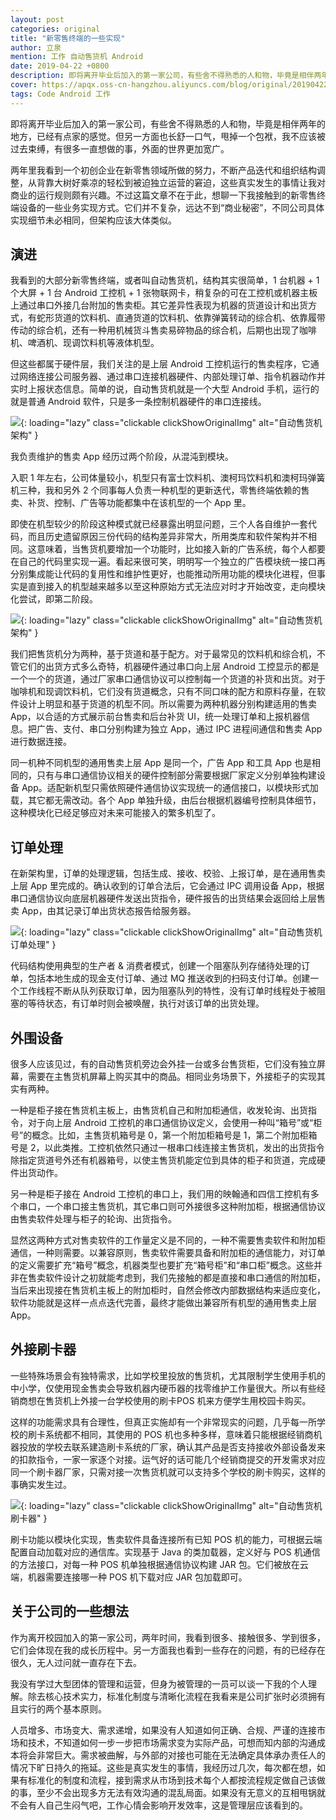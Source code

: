 ```yaml
---
layout: post
categories: original
title: "新零售终端的一些实现"
author: 立泉
mention: 工作 自动售货机 Android
date: 2019-04-22 +0800
description: 即将离开毕业后加入的第一家公司，有些舍不得熟悉的人和物，毕竟是相伴两年的地方，已经有点家的感觉。但另一方面也长舒一口气，甩掉一个包袱，我不应该被过去束缚，有很多一直想做的事，外面的世界更加宽广。
cover: https://apqx.oss-cn-hangzhou.aliyuncs.com/blog/original/20190422/zongs_app_old_thumb.jpg
tags: Code Android 工作
---
```


即将离开毕业后加入的第一家公司，有些舍不得熟悉的人和物，毕竟是相伴两年的地方，已经有点家的感觉。但另一方面也长舒一口气，甩掉一个包袱，我不应该被过去束缚，有很多一直想做的事，外面的世界更加宽广。

两年里我看到一个初创企业在新零售领域所做的努力，不断产品迭代和组织结构调整，从背靠大树好乘凉的轻松到被迫独立运营的窘迫，这些真实发生的事情让我对商业的运行规则颇有兴趣。不过这篇文章不在于此，想聊一下我接触到的新零售终端设备的一些业务实现方式。它们并不复杂，远达不到“商业秘密”，不同公司具体实现细节未必相同，但架构应该大体类似。

## 演进

我看到的大部分新零售终端，或者叫自动售货机，结构其实很简单，1 台机器 + 1 个大屏 + 1 台 Android 工控机 + 1 张物联网卡，稍复杂的可在工控机或机器主板上通过串口外接几台附加的售卖柜。其它差异性表现为机器的货道设计和出货方式，有蛇形货道的饮料机、直通货道的饮料机、依靠弹簧转动的综合机、依靠履带传动的综合机，还有一种用机械货斗售卖易碎物品的综合机，后期也出现了咖啡机、啤酒机、现调饮料机等液体机型。

但这些都属于硬件层，我们关注的是上层 Android 工控机运行的售卖程序，它通过网络连接公司服务器、通过串口连接机器硬件、内部处理订单、指令机器动作并实时上报状态信息。简单的说，自动售货机就是一个大型 Android 手机，运行的就是普通 Android 软件，只是多一条控制机器硬件的串口连接线。

![](https://apqx.oss-cn-hangzhou.aliyuncs.com/blog/original/20190422/zongs_app_old_thumb.jpg){: loading="lazy" class="clickable clickShowOriginalImg" alt="自动售货机 架构" }

我负责维护的售卖 App 经历过两个阶段，从混沌到模块。

入职 1 年左右，公司体量较小，机型只有富士饮料机、澳柯玛饮料机和澳柯玛弹簧机三种，我和另外 2 个同事每人负责一种机型的更新迭代，零售终端依赖的售卖、补货、控制、广告等功能都集中在该机型的一个 App 里。

即使在机型较少的阶段这种模式就已经暴露出明显问题，三个人各自维护一套代码，而且历史遗留原因三份代码的结构差异非常大，所用类库和软件架构并不相同。这意味着，当售货机要增加一个功能时，比如接入新的广告系统，每个人都要在自己的代码里实现一遍。看起来很可笑，明明写一个独立的广告模块统一接口再分别集成能让代码的复用性和维护性更好，也能推动所用功能的模块化进程，但事实是直到接入的机型越来越多以至这种原始方式无法应对时才开始改变，走向模块化尝试，即第二阶段。

![](https://apqx.oss-cn-hangzhou.aliyuncs.com/blog/original/20190422/zongs_app_new_thumb.jpg){: loading="lazy" class="clickable clickShowOriginalImg" alt="自动售货机 架构" }

我们把售货机分为两种，基于货道和基于配方。对于最常见的饮料机和综合机，不管它们的出货方式多么奇特，机器硬件通过串口向上层 Android 工控显示的都是一个一个的货道，通过厂家串口通信协议可以控制每一个货道的补货和出货。对于咖啡机和现调饮料机，它们没有货道概念，只有不同口味的配方和原料存量，在软件设计上明显和基于货道的机型不同。所以需要为两种机器分别构建适用的售卖 App，以合适的方式展示前台售卖和后台补货 UI，统一处理订单和上报机器信息。把广告、支付、串口分别构建为独立 App，通过 IPC 进程间通信和售卖 App 进行数据连接。

同一机种不同机型的通用售卖上层 App 是同一个，广告 App 和工具 App 也是相同的，只有与串口通信协议相关的硬件控制部分需要根据厂家定义分别单独构建设备 App。适配新机型只需依照硬件通信协议实现统一的通信接口，以模块形式加载，其它都无需改动。各个 App 单独升级，由后台根据机器编号控制具体细节，这种模块化已经足够应对未来可能接入的繁多机型了。

## 订单处理

在新架构里，订单的处理逻辑，包括生成、接收、校验、上报订单，是在通用售卖上层 App 里完成的。确认收到的订单合法后，它会通过 IPC 调用设备 App，根据串口通信协议向底层机器硬件发送出货指令，硬件报告的出货结果会返回给上层售卖 App，由其记录订单出货状态报告给服务器。

![](https://apqx.oss-cn-hangzhou.aliyuncs.com/blog/original/20190422/zongs_order_thumb.jpg){: loading="lazy" class="clickable clickShowOriginalImg" alt="自动售货机 订单处理" }

代码结构使用典型的生产者 & 消费者模式，创建一个阻塞队列存储待处理的订单，包括本地生成的现金支付订单、通过 MQ 推送收到的扫码支付订单。创建一个工作线程不断从队列获取订单，因为阻塞队列的特性，没有订单时线程处于被阻塞的等待状态，有订单时则会被唤醒，执行对该订单的出货处理。

## 外围设备

很多人应该见过，有的自动售货机旁边会外挂一台或多台售货柜，它们没有独立屏幕，需要在主售货机屏幕上购买其中的商品。相同业务场景下，外接柜子的实现其实有两种。

一种是柜子接在售货机主板上，由售货机自己和附加柜通信，收发轮询、出货指令，对于向上层 Android 工控机的串口通信协议定义，会使用一种叫“箱号”或“柜号”的概念。比如，主售货机箱号是 0，第一个附加柜箱号是 1，第二个附加柜箱号是 2，以此类推。工控机依然只通过一根串口线连接主售货机，发出的出货指令除指定货道号外还有机器箱号，以使主售货机能定位到具体的柜子和货道，完成硬件出货动作。

另一种是柜子接在 Android 工控机的串口上，我们用的映翰通和四信工控机有多个串口，一个串口接主售货机，其它串口则可外接很多这种附加柜，根据通信协议由售卖软件处理与柜子的轮询、出货指令。

显然这两种方式对售卖软件的工作量定义是不同的，一种不需要售卖软件和附加柜通信，一种则需要。以兼容原则，售卖软件需要具备和附加柜的通信能力，对订单的定义需要扩充“箱号”概念，机器类型也要扩充“箱号柜”和“串口柜”概念。这些并非在售卖软件设计之初就能考虑到，我们先接触的都是直接和串口通信的附加柜，当后来出现接在售货机主板上的附加柜时，自然会修改内部数据结构来适应变化，软件功能就是这样一点点迭代完善，最终才能做出兼容所有机型的通用售卖上层 App。

## 外接刷卡器

一些特殊场景会有独特需求，比如学校里投放的售货机，尤其限制学生使用手机的中小学，仅使用现金售卖会导致机器内硬币器的找零维护工作量很大。所以有些经销商想在售货机上外接一台学校使用的刷卡POS 机来方便学生用校园卡购买。

这样的功能需求具有合理性，但真正实施却有一个非常现实的问题，几乎每一所学校的刷卡系统都不相同，其使用的 POS 机也多种多样，意味着只能根据经销商机器投放的学校去联系建造刷卡系统的厂家，确认其产品是否支持接收外部设备发来的扣款指令，一家一家逐个对接。运气好的话可能几个经销商提交的开发需求对应同一个刷卡器厂家，只需对接一次售货机就可以支持多个学校的刷卡购买，这样的事确实发生过。

![](https://apqx.oss-cn-hangzhou.aliyuncs.com/blog/original/20190422/zongs_card_thumb.jpg){: loading="lazy" class="clickable clickShowOriginalImg" alt="自动售货机 刷卡器" }

刷卡功能以模块化实现，售卖软件具备连接所有已知 POS 机的能力，可根据云端配置自动加载对应的通信库。实现基于 Java 的类加载器，定义好与 POS 机通信的方法接口，对每一种 POS 机单独根据通信协议构建 JAR 包。它们被放在云端，机器需要连接哪一种 POS 机下载对应 JAR 包加载即可。

## 关于公司的一些想法

作为离开校园加入的第一家公司，两年时间，我看到很多、接触很多、学到很多，它们会体现在我的成长历程中。另一方面我也看到一些存在的问题，有的已经存在很久，无人过问就一直存在下去。

我没有学过大型团体的管理和运营，但身为被管理的一员可以谈一下我的个人理解。除去核心技术实力，标准化制度与清晰化流程在我看来是公司扩张时必须拥有且实行的两个基本原则。

人员增多、市场变大、需求递增，如果没有人知道如何正确、合规、严谨的连接市场和技术，不知道如何一步一步把市场需求变为实际产品，可想而知内部的沟通成本将会非常巨大。需求被曲解，与外部的对接也可能在无法确定具体承办责任人的情况下旷日持久的拖延。这些是真实发生的事情，我经历过几次，每次都在想，如果有标准化的制度和流程，接到需求从市场到技术每个人都按流程规定做自己该做的事，至少不会出现多方无法有效沟通的混乱局面。如果没有无意义的互相甩锅就不会有人自己生闷气吧，工作心情会影响开发效率，这是管理层应该看到的。